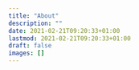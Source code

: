 ```yaml
---
title: "About"
description: ""
date: 2021-02-21T09:20:33+01:00
lastmod: 2021-02-21T09:20:33+01:00
draft: false
images: []
---
```

